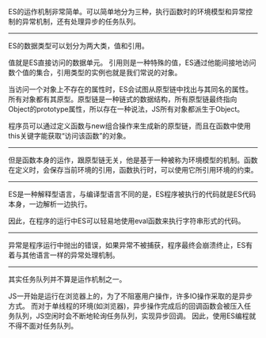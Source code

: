 ES的运作机制非常简单。可以简单地分为三种，执行函数时的环境模型和异常控制的异常机制，还有处理异步的任务队列。

* * * * *

ES的数据类型可以划分为两大类，值和引用。

值就是ES直接访问的数据单元。
引用则是一种特殊的值，ES通过他能间接地访问数个值的集合，引用类型的实例也就是我们常说的对象。

当访问一个对象上不存在的属性时，ES会试图从原型链中找出与其同名的属性。
所有对象都有其原型。原型链是一种链式的数据结构，所有原型链最终指向Object的prototype属性，所以存在一种说法，JS所有对象都派生于Object。

程序员可以通过定义函数与new组合操作来生成新的原型链，而且在函数中使用this关键字能获取“访问该函数”的对象。

* * * * *

但是函数本身的运作，跟原型链无关，他是基于一种被称为环境模型的机制。函数在定义时，会保存当前环境的引用，函数执行时，可以使用它所引用环境的约束。

* * * * *

ES是一种解释型语言，与编译型语言不同的是，ES程序被执行的代码就是ES代码本身，一边解析一边执行。

因此，在程序的运行中ES可以轻易地使用eval函数来执行字符串形式的代码。

* * * * *

异常是程序运行中抛出的错误，如果异常不被捕获，程序最终会崩溃终止，ES有着与其他语言一样的异常处理机制。

* * * * *

其实任务队列并不算是运作机制之一。

JS一开始是运行在浏览器上的，为了不阻塞用户操作，许多IO操作采取的是异步方式。
而对于单线程的环境(如浏览器)，异步操作完成后的回调函数会被压入任务队列，JS空闲时会不断地轮询任务队列，实现异步回调。
因此，使用ES编程就不得不面对任务队列。